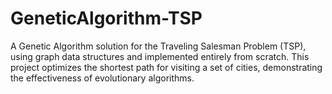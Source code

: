 # GeneticAlgorithm-TSP
A Genetic Algorithm solution for the Traveling Salesman Problem (TSP), using graph data structures and implemented entirely from scratch. This project optimizes the shortest path for visiting a set of cities, demonstrating the effectiveness of evolutionary algorithms.
